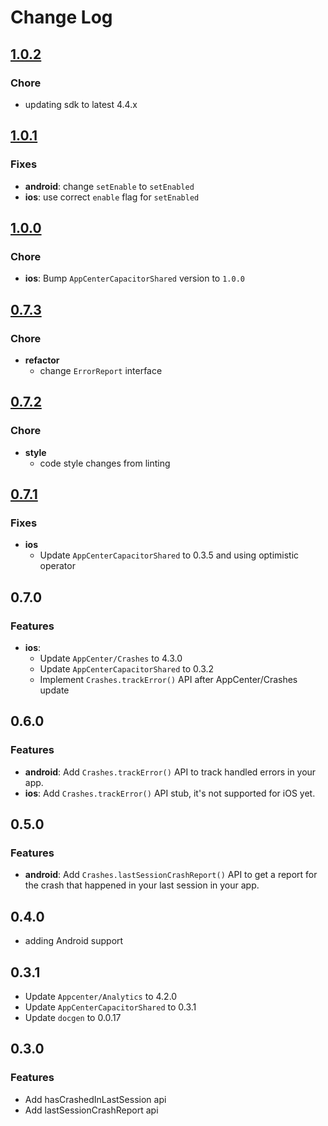 # Change Log

## [1.0.2](https://github.com/capacitor-community/appcenter-sdk-capacitor/compare/@capacitor-community/appcenter-crashes@1.0.1...@capacitor-community/appcenter-crashes@1.0.2)

### Chore

* updating sdk to latest 4.4.x

## [1.0.1](https://github.com/capacitor-community/appcenter-sdk-capacitor/compare/@capacitor-community/appcenter-crashes@1.0.0...@capacitor-community/appcenter-crashes@1.0.1)

### Fixes

* **android**: change `setEnable` to `setEnabled`
* **ios**: use correct `enable` flag for `setEnabled`

## [1.0.0](https://github.com/capacitor-community/appcenter-sdk-capacitor/compare/@capacitor-community/appcenter-crashes@0.7.3...@capacitor-community/appcenter-crashes@1.0.0)

### Chore

* **ios**: Bump `AppCenterCapacitorShared` version to `1.0.0`

## [0.7.3](https://github.com/capacitor-community/appcenter-sdk-capacitor/compare/@capacitor-community/appcenter-crashes@0.7.2...@capacitor-community/appcenter-crashes@0.7.3)

### Chore

* **refactor**
  * change `ErrorReport` interface

## [0.7.2](https://github.com/capacitor-community/appcenter-sdk-capacitor/compare/@capacitor-community/appcenter-crashes@0.7.1...@capacitor-community/appcenter-crashes@0.7.2)

### Chore

* **style**
  * code style changes from linting

## [0.7.1](https://github.com/capacitor-community/appcenter-sdk-capacitor/compare/@capacitor-community/appcenter-crashes@0.7.0...@capacitor-community/appcenter-crashes@0.7.1)

### Fixes

* **ios**
  * Update `AppCenterCapacitorShared` to 0.3.5 and using optimistic operator

## 0.7.0

### Features

* **ios**: 
    * Update `AppCenter/Crashes` to 4.3.0
    * Update `AppCenterCapacitorShared` to 0.3.2
    * Implement `Crashes.trackError()` API after AppCenter/Crashes update

## 0.6.0

### Features

* **android**: Add `Crashes.trackError()` API to track handled errors in your app.
* **ios**: Add `Crashes.trackError()` API stub, it's not supported for iOS yet.

## 0.5.0

### Features

* **android**: Add `Crashes.lastSessionCrashReport()` API to get a report for the crash that happened in your last session in your app.

## 0.4.0

* adding Android support

## 0.3.1

* Update `Appcenter/Analytics` to 4.2.0
* Update `AppCenterCapacitorShared` to 0.3.1
* Update `docgen` to 0.0.17

## 0.3.0

### Features

* Add hasCrashedInLastSession api
* Add lastSessionCrashReport api
